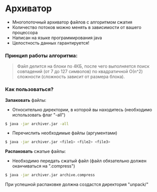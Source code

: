 # Архиватор

- Многопоточный архиватор файлов с алгоритмом сжатия
- Количество потоков можно менять в зависимости от вашего процессора
- Написан на языке программирования java
- Целостность данных гарантируется!

### Принцип работы алгоритма:
> Файл делится на блоки по 4КБ, после чего выполняется поиск совпадений (от 7 до 127 символов)
> по квадратичной О(n^2) сложности (сложность зависит от размера блока).


### Как пользоваться?

**Запаковать** файлы:

- Относительно директории, в которой вы находитесь (необходимо использовать флаг "-all")
```sh
$ java -jar archiver.jar -all
```

- Перечислить необходимые файлы (аргументами)
```sh
$ java -jar archiver.jar <file1> <file2> <file3>
```


**Распаковать** сжатые файлы:

- Необходимо передать сжатый файл (файл обязательно должен оканчиваться на ".compress")
```sh
$ java -jar archiver.jar archive.compress
```
При успешной распаковке должна создастся директория "unpack/"
